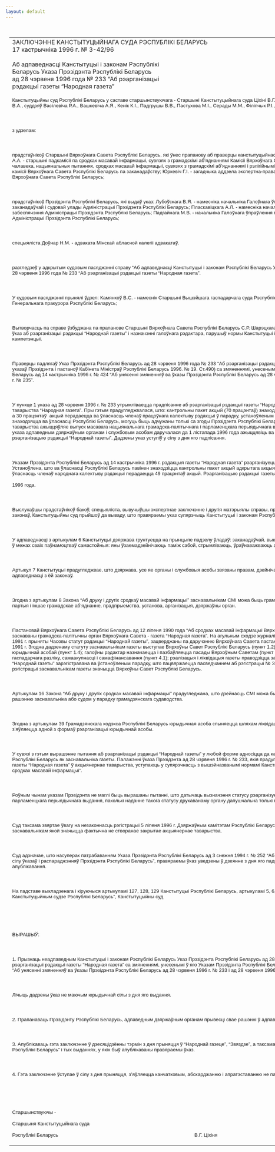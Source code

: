```yaml
---
layout: default
---
```


<div style="margin: 0px auto; width: 1000px;">

<div id="flag">

 

</div>

<div id="fixedWidth">

<div id="body">

<div id="columnSpanned">

<div id="content" style="margin: 10px">

<table>
<colgroup>
<col style="width: 100%" />
</colgroup>
<tbody>
<tr class="odd">
<td><div data-align="center" style="text-transform: uppercase;">
Заключэнне Канстытуцыйнага Суда Рэспублікі Беларусь
</div>
<div data-align="center">
17 кастрычніка 1996 г. № З-42/96
</div>
<div data-align="left" style="width: 400px; margin-top: 20px; margin-bottom: 20px;">
Аб адпаведнасці Канстытуцыі і законам Рэспублікі Беларусь Указа Прэзідэнта Рэспублікі Беларусь ад 28 чэрвеня 1996 года № 233 “Аб рэарганізацыі рэдакцыі газеты “Народная газета”
</div>
<p><span style="font-size: 10pt; font-family: Arial">Канстытуцыйны суд Рэспублікі Беларусь у саставе старшынствуючага - Старшыні Канстытуцыйнага суда Ціхіні В.Г., намесніка Старшыні Суда Фадзеева В.А., суддзяў Васілевіча Р.А., Вашкевіча А.Я., Кенік К.I., Падгрушы В.В., Пастухова М.I., Серады М.М., Філіпчык Р.I., Цішкевіча С.I., Чудакова М.П.</span></p>
<p><span style="font-size: 10pt; font-family: Arial"></span></p>
<p> </p>
<p><span style="font-size: 10pt; font-family: Arial">з удзелам:</span></p>
<p><span style="font-size: 10pt; font-family: Arial"></span></p>
<p> </p>
<p><span style="font-size: 10pt; font-family: Arial">прадстаўнікоў Старшыні Вярхоўнага Савета Рэспублікі Беларусь, які ўнес прапанову аб праверцы канстытуцыйнасці нарматыўнага акта: Дабравольскага А.А. - старшыні падкамісіі па сродках масавай інфармацыі, сувязях з грамадскімі аб’яднаннямі Камісіі Вярхоўнага Савета Рэспублікі Беларусь па правах чалавека, нацыянальных пытаннях, сродках масавай інфармацыі, сувязях з грамадскімі аб’яднаннямі і рэлігійнымі арганізацыямі; Новака В.А. - сакратара камісіі Вярхоўнага Савета Рэспублікі Беларусь па заканадаўству; Юркевіч Г.I. - загадчыка аддзела экспертна-прававога ўпраўлення Сакратарыята Вярхоўнага Савета Рэспублікі Беларусь;</span></p>
<p><span style="font-size: 10pt; font-family: Arial"></span></p>
<p> </p>
<p><span style="font-size: 10pt; font-family: Arial">прадстаўнікоў Прэзідэнта Рэспублікі Беларусь, які выдаў указ: Лубоўскага В.Я. - намесніка начальніка Галоўнага ўпраўлення па рабоце з органамі заканадаўчай і судовай улады Адміністрацыі Прэзідэнта Рэспублікі Беларусь; Пласкавіцкага А.Л. - намесніка начальніка Галоўнага ўпраўлення прававога забеспячэння Адміністрацыі Прэзідэнта Рэспублікі Беларусь; Падгайнага М.В. - начальніка Галоўнага ўпраўлення грамадска-палітычнай інфармацыі Адміністрацыі Прэзідэнта Рэспублікі Беларусь; </span></p>
<p><span style="font-size: 10pt; font-family: Arial"></span></p>
<p> </p>
<p><span style="font-size: 10pt; font-family: Arial">спецыяліста Доўнар Н.М. - адваката Мінскай абласной калегіі адвакатаў,</span></p>
<p><span style="font-size: 10pt; font-family: Arial"></span></p>
<p> </p>
<p><span style="font-size: 10pt; font-family: Arial">разгледзеў у адкрытым судовым пасяджэнні справу “Аб адпаведнасці Канстытуцыі і законам Рэспублікі Беларусь Указа Прэзідэнта Рэспублікі Беларусь ад 28 чэрвеня 1996 года № 233 “Аб рэарганізацыі рэдакцыі газеты “Народная газета”.</span></p>
<p><span style="font-size: 10pt; font-family: Arial"></span></p>
<p> </p>
<p><span style="font-size: 10pt; font-family: Arial">У судовым пасяджэнні прынялі ўдзел: Камянкоў В.С. - намеснік Старшыні Вышэйшага гаспадарчага суда Рэспублікі Беларусь; Сашчэка I.Ф. - намеснік Генеральнага пракурора Рэспублікі Беларусь;</span></p>
<p><span style="font-size: 10pt; font-family: Arial"></span></p>
<p> </p>
<p><span style="font-size: 10pt; font-family: Arial">Вытворчасць па справе ўзбуджана па прапанове Старшыні Вярхоўнага Савета Рэспублікі Беларусь С.Р. Шарэцкага. На яго думку, Прэзідэнт, прыняўшы ўказ аб рэарганізацыі рэдакцыі “Народнай газеты” і назначэнні галоўнага рэдактара, парушыў нормы Канстытуцыі і законаў і выйшаў за межы сваёй кампетэнцыі.</span></p>
<p><span style="font-size: 10pt; font-family: Arial"></span></p>
<p> </p>
<p><span style="font-size: 10pt; font-family: Arial">Праверцы падлягаў Указ Прэзідэнта Рэспублікі Беларусь ад 28 чэрвеня 1996 года № 233 “Аб рэарганізацыі рэдакцыі газеты “Народная газета” (Збор указаў Прэзідэнта і пастаноў Кабінета Міністраў Рэспублікі Беларусь 1996. № 19. Ст.490) са змяненнямі, унесенымі ў яго Указам Прэзідэнта Рэспублікі Беларусь ад 14 кастрычніка 1996 г. № 424 “Аб унясенні змяненняў ва ўказы Прэзідэнта Рэспублікі Беларусь ад 28 чэрвеня 1996 г. № 233 і 28 чэрвеня 1996 г. № 235”.</span></p>
<p><span style="font-size: 10pt; font-family: Arial"></span></p>
<p> </p>
<p><span style="font-size: 10pt; font-family: Arial">У пункце 1 указа ад 28 чэрвеня 1996 г. № 233 утрымліваецца прадпісанне аб рэарганізацыі рэдакцыі газеты “Народная газета” у закрытае акцыянернае таварыства “Народная газета”. Пры гэтым прадугледжвалася, што: кантрольны пакет акцый (70 працэнтаў) знаходзіцца ва ўласнасці Рэспублікі Беларусь, а 30 працэнтаў<span style="mso-spacerun: yes">  </span>акцый перадаецца ва ўласнасць членаў працоўнага калектыву рэдакцыі ў парадку, устаноўленым заканадаўствам; акцыі, што знаходзяцца ва ўласнасці Рэспублікі Беларусь, могуць быць адчужаны толькі са згоды Прэзідэнта Рэспублікі Беларусь; дадзенае акцыянернае таварыства ажыццяўляе выпуск масавага нацыянальнага грамадска-палітычнага і парламенцкага перыядычнага выдання Рэспублікі Беларусь. Пунктам 2 указа адпаведным дзяржаўным органам і службовым асобам даручалася да 1 лістапада 1996 года ажыццявіць ва ўстаноўленым заканадаўствам парадку рэарганізацыю рэдакцыі “Народнай газеты”. Дадзены указ уступіў у сілу з дня яго падпісання.</span></p>
<p><span style="font-size: 10pt; font-family: Arial"></span></p>
<p> </p>
<p><span style="font-size: 10pt; font-family: Arial">Указам Прэзідэнта Рэспублікі Беларусь ад 14 кастрычніка 1996 г. рэдакцыя газеты “Народная газета” рэарганізуецца ў адкрытае акцыянернае таварыства. Устаноўлена, што ва ўласнасці Рэспублікі Беларусь павінен знаходзіцца кантрольны пакет акцый адкрытага акцыянернага таварыства (51 працэнт), а ва ўласнасць членаў народнага калектыву рэдакцыі перадаецца 49 працэнтаў акцый. Рэарганізацыю рэдакцыі газеты прадпісана ажыццявіць да 1 снежня</span></p>
<p><span style="font-size: 10pt; font-family: Arial">1996 года.</span></p>
<p><span style="font-size: 10pt; font-family: Arial"></span></p>
<p> </p>
<p><span style="font-size: 10pt; font-family: Arial">Выслухаўшы прадстаўнікоў бакоў, спецыяліста, вывучыўшы экспертнае заключэнне і другія матэрыялы справы, прааналізаваўшы нормы Канстытуцыі і законаў, Канстытуцыйны суд прыйшоў да вываду, што правяраемы указ супярэчыць Канстытуцыі і законам Рэспублікі Беларусь зыходзячы з наступнага.</span></p>
<p><span style="font-size: 10pt; font-family: Arial"></span></p>
<p> </p>
<p><span style="font-size: 10pt; font-family: Arial">У адпаведнасці з артыкулам 6 Канстытуцыі дзяржава грунтуецца на прынцыпе падзелу ўладаў: заканадаўчай, выканаўчай і судовай. Дзяржаўныя органы ў межах сваіх паўнамоцтваў самастойныя: яны ўзаемадзейнічаюць паміж сабой, стрымліваюць, ўраўнаважваюць адзін аднаго.</span></p>
<p><span style="font-size: 10pt; font-family: Arial"></span></p>
<p> </p>
<p><span style="font-size: 10pt; font-family: Arial">Артыкул 7 Канстытуцыі прадугледжвае, што дзяржава, усе яе органы і службовыя асобы звязаны правам, дзейнічаюць у межах Канстытуцыі і прынятых у адпаведнасці з ёй законаў.</span></p>
<p><span style="font-size: 10pt; font-family: Arial"></span></p>
<p> </p>
<p><span style="font-size: 10pt; font-family: Arial">Згодна з артыкулам 8 Закона “Аб друку і другіх сродкаў масавай інфармацыі” заснавальнікам СМI можа быць грамадзянін, група грамадзянаў, палітычная партыя і іншае грамадскае аб’яднанне, прадпрыемства, установа, арганізацыя, дзяржаўны орган.</span></p>
<p><span style="font-size: 10pt; font-family: Arial"></span></p>
<p> </p>
<p><span style="font-size: 10pt; font-family: Arial">Пастановай Вярхоўнага Савета Рэспублікі Беларусь ад 12 ліпеня 1990 года “Аб сродках масавай інфармацыі Вярхоўнага Савета Рэспублікі Беларусь” заснаваны грамадска-палітычны орган Вярхоўнага Савета - газета “Народная газета”. На агульным сходзе журналісцкага калектыву рэдакцыі 9 красавіка 1991 г. прыняты Часовы статут рэдакцыі “Народнай газеты”, зацверджаны па даручэнню Вярхоўнага Савета пастановай Вярхоўнага Савета ад 25 чэрвеня 1991 г. Згодна дадзенаму статуту заснавальнікам газеты выступае Вярхоўны Савет Рэспублікі Беларусь (пункт 1.2); рэдакцыя газеты з’яўляецца юрыдычнай асобай (пункт 1.4); галоўны рэдактар назначаецца і пазбаўляецца пасады Вярхоўным Саветам (пункт 3.2); рэдакцыя дзейнічае на прынцыпах гаспадарчага разліку, самаакупнасці і самафінансавання (пункт 4.1); рэалізацыя і ліквідацыя газеты праводзіцца заснавальнікам (пункт 6.4). Рэдакцыя “Народнай газеты” зарэгістравана ва ўстаноўленым парадку, што пацвяржаецца пасведчаннем аб рэгістрацыі № 3 ад 20 верасня 1990 г. У пасведчанні аб рэгістрацыі заснавальнікам газеты значыцца Вярхоўны Савет Рэспублікі Беларусь.</span></p>
<p><span style="font-size: 10pt; font-family: Arial"></span></p>
<p> </p>
<p><span style="font-size: 10pt; font-family: Arial">Артыкулам 16 Закона “Аб друку і другіх сродках масавай інфармацыі” прадугледжана, што дзейнасць СМI можа быць прыпынена або спынена толькі па рашэнню заснавальніка або судом у парадку грамадзянскага судаводства.</span></p>
<p><span style="font-size: 10pt; font-family: Arial"></span></p>
<p> </p>
<p><span style="font-size: 10pt; font-family: Arial">Згодна з артыкулам 39 Грамадзянскага кодэкса Рэспублікі Беларусь юрыдычная асоба спыняецца шляхам ліквідацыі або рэарганізацыі. Пераўтварэнне з’яўляецца адной з формаў рэарганізацыі юрыдычнай асобы.</span></p>
<p><span style="font-size: 10pt; font-family: Arial"></span></p>
<p> </p>
<p><span style="font-size: 10pt; font-family: Arial">У сувязі з гэтым вырашэнне пытання аб рэарганізацыі рэдакцыі “Народнай газеты” у любой форме адносіцца да кампетэнцыі Вярхоўнага Савета Рэспублікі Беларусь як заснавальніка газеты. Палажэнні ўказа Прэзідэнта ад 28 чэрвеня 1996 г. № 233, якія прадугледжваюць рэарганізацыю рэдакцыі газеты “Народная газета” ў акцыянернае таварыства, уступаюць у супярэчнасць з вышэйназванымі нормамі Канстытуцыі і Закона “Аб друку і дргіх сродках масавай інфармацыі”.</span></p>
<p><span style="font-size: 10pt; font-family: Arial"></span></p>
<p> </p>
<p><span style="font-size: 10pt; font-family: Arial">Роўным чынам указам Прэзідэнта не маглі быць вырашаны пытанні, што датычаць вызначэння статусу рэарганізуемай “Народнай газеты” як парламенцкага перыядычнага выдання, паколькі наданне такога статусу друкаванаму органу дапушчальна толькі па рашэнню Вярхоўнага Савета.</span></p>
<p><span style="font-size: 10pt; font-family: Arial"></span></p>
<p> </p>
<p><span style="font-size: 10pt; font-family: Arial">Суд таксама звяртае ўвагу на незаконнасць рэгістрацыі 5 ліпеня 1996 г. Дзяржаўным камітэтам Рэспублікі Беларусь па друку “Народнай газеты”, заснавальнікам якой значыцца фактычна не створанае закрытае акцыянернае таварыства.</span></p>
<p><span style="font-size: 10pt; font-family: Arial"></span></p>
<p> </p>
<p><span style="font-size: 10pt; font-family: Arial">Суд адзначае, што насуперак патрабаванням Указа Прэзідэнта Рэспублікі Беларусь ад 3 снежня 1994 г. № 252 “Аб парадку апублікавання і ўступлення ў сілу ўказаў і распараджэнняў Прэзідэнта Рэспублікі Беларусь”, правяраемы ўказ уведзены ў дзеянне з дня яго падпісання, а не з моманту яго афіцыйнага апублікавання.</span></p>
<p><span style="font-size: 10pt; font-family: Arial"></span></p>
<p> </p>
<p><span style="font-size: 10pt; font-family: Arial">На падставе выкладзенага і кіруючыся артыкуламі 127, 128, 129 Канстытуцыі Рэспублікі Беларусь, артыкуламі 5, 6, 11, 36, 38, 40, 43 Закона “Аб Канстытуцыйным судзе Рэспублікі Беларусь”, Канстытуцыйны суд</span></p>
<p><span style="font-size: 10pt; font-family: Arial"></span></p>
<p> </p>
<p><strong><span style="font-size: 10pt; font-family: Arial"></span></strong></p>
<p> </p>
<p><span style="font-size: 10pt; font-family: Arial; mso-bidi-font-weight: bold">ВЫРАШЫЎ:</span></p>
<p><span style="font-size: 10pt; font-family: Arial"></span></p>
<p> </p>
<p><span style="font-size: 10pt; font-family: Arial">1. Прызнаць неадпаведным Канстытуцыі і законам Рэспублікі Беларусь Указ Прэзідэнта Рэспублікі Беларусь ад 28 чэрвеня 1996 г. № 233 “Аб рэарганізацыі рэдакцыі газеты “Народная газета” са змяненнямі, унесенымі ў яго Указам Прэзідэнта Рэспублікі Беларусь ад 14 кастрычніка 1996 г. № 424 “Аб унясенні змяненняў ва ўказы Прэзідэнта Рэспублікі Беларусь ад 28 чэрвеня 1996 г. № 233 і ад 28 чэрвеня 1996 г. № 235”.</span></p>
<p><span style="font-size: 10pt; font-family: Arial"></span></p>
<p> </p>
<p><span style="font-size: 10pt; font-family: Arial">Лічыць дадзены ўказ не маючым юрыдычнай сілы з дня яго выдання.</span></p>
<p><span style="font-size: 10pt; font-family: Arial"></span></p>
<p> </p>
<p><span style="font-size: 10pt; font-family: Arial">2. Прапанаваць Прэзідэнту Рэспублікі Беларусь, адпаведным дзяржаўным органам прывесці свае рашэнні ў адпаведнасць з гэтым заключэннем.</span></p>
<p><span style="font-size: 10pt; font-family: Arial"></span></p>
<p> </p>
<p><span style="font-size: 10pt; font-family: Arial">3. Апублікаваць гэта заключэнне ў дзесяцідзённы тэрмін з дня прыняцця ў “Народнай газеце”, “Звяздзе”, а таксама ў “Ведамасцях Вярхоўнага Савета Рэспублікі Беларусь” і тых выданнях, у якіх быў апублікаваны правяраемы ўказ.</span></p>
<p><span style="font-size: 10pt; font-family: Arial"></span></p>
<p> </p>
<p><span style="font-size: 10pt; font-family: Arial">4. Гэта заключэнне ўступае ў сілу з дня прыняцця, з’яўляецца канчатковым, абскарджанню і апратэставанню не падлягае.</span></p>
<p><strong><span style="font-size: 10pt; font-family: Arial"></span></strong></p>
<p> </p>
<p><strong><span style="font-size: 10pt; font-family: Arial"></span></strong></p>
<p> </p>
<p><span style="font-size: 10pt; font-family: Arial; mso-bidi-font-weight: bold">Старшынствуючы -</span></p>
<p><span style="font-size: 10pt; font-family: Arial; mso-bidi-font-weight: bold">Старшыня Канстытуцыйнага суда</span></p>
<p><span style="font-size: 10pt; font-family: Arial; mso-bidi-font-weight: bold">Рэспублікі Беларусь <span style="mso-tab-count: 4">                                      </span><span style="mso-tab-count: 2">                        </span><span style="mso-tab-count: 3">                                   </span><span style="mso-spacerun: yes">  </span>В.Г. Ціхіня</span></p></td>
</tr>
</tbody>
</table>

</div>

<div class="terminator">

 

</div>

</div>

</div>

</div>

</div>
